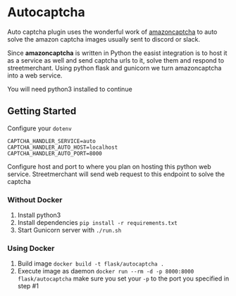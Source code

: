 # Autocaptcha

Auto captcha plugin uses the wonderful work of [amazoncaptcha](https://github.com/a-maliarov/amazoncaptcha) to auto solve the amazon captcha images usually sent to discord or slack.

Since **amazoncaptcha** is written in Python the easist integration is to host it as a service as well and send captcha urls to it, solve them and respond to streetmerchant.  Using python flask and gunicorn we turn amazoncaptcha into a web service.

You will need python3 installed to continue

## Getting Started

Configure your `dotenv`
```
CAPTCHA_HANDLER_SERVICE=auto
CAPTCHA_HANDLER_AUTO_HOST=localhost
CAPTCHA_HANDLER_AUTO_PORT=8000
```
Configure host and port to where you plan on hosting this python web service. Streetmerchant will send web request to this endpoint to solve the captcha

### Without Docker
1. Install python3
2. Install dependencies `pip install -r requirements.txt`
3. Start Gunicorn server with `./run.sh`

### Using Docker
1. Build image `docker build -t flask/autocaptcha .`
2. Execute image as daemon `docker run --rm -d -p 8000:8000 flask/autocaptcha` make sure you set your `-p` to the port you specified in step #1
